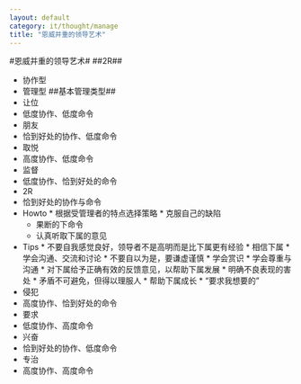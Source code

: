 ```yaml
---
layout: default
category: it/thought/manage
title: "恩威并重的领导艺术"
---
```


#恩威并重的领导艺术#
##2R##
*  协作型
*  管理型
##基本管理类型##
*  让位
  *  低度协作、低度命令
*  朋友
  *  恰到好处的协作、低度命令
*  取悦
  *  高度协作、低度命令
*  监督
  *  低度协作、恰到好处的命令
*  2R
  *  恰到好处的协作与命令
  *  Howto
    *  根据受管理者的特点选择策略
    *  克服自己的缺陷
      *  果断的下命令
      *  认真听取下属的意见
  *  Tips
    *  不要自我感觉良好，领导者不是高明而是比下属更有经验
    *  相信下属
    *  学会沟通、交流和讨论
    *  不要自以为是，要谦虚谨慎
    *  学会赏识
    *  学会尊重与沟通
    *  对下属给予正确有效的反馈意见，以帮助下属发展
    *  明确不良表现的害处
    *  矛盾不可避免，但得以理服人
    *  帮助下属成长
    *  “要求我想要的”
*  侵犯
  *  高度协作、恰到好处的命令
*  要求
  *  低度协作、高度命令
*  兴奋
  *  恰到好处的协作、低度命令
*  专治
  *  高度协作、高度命令
